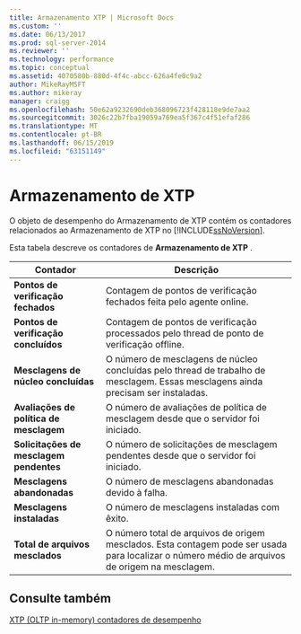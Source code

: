 ```yaml
---
title: Armazenamento XTP | Microsoft Docs
ms.custom: ''
ms.date: 06/13/2017
ms.prod: sql-server-2014
ms.reviewer: ''
ms.technology: performance
ms.topic: conceptual
ms.assetid: 4070580b-880d-4f4c-abcc-626a4fe0c9a2
author: MikeRayMSFT
ms.author: mikeray
manager: craigg
ms.openlocfilehash: 50e62a9232690deb368096723f428118e9de7aa2
ms.sourcegitcommit: 3026c22b7fba19059a769ea5f367c4f51efaf286
ms.translationtype: MT
ms.contentlocale: pt-BR
ms.lasthandoff: 06/15/2019
ms.locfileid: "63151149"
---
```

# <a name="xtp-storage"></a>Armazenamento de XTP
  O objeto de desempenho do Armazenamento de XTP contém os contadores relacionados ao Armazenamento de XTP no [!INCLUDE[ssNoVersion](../../includes/ssnoversion-md.md)].  
  
 Esta tabela descreve os contadores de **Armazenamento de XTP** .  
  
|Contador|Descrição|  
|-------------|-----------------|  
|**Pontos de verificação fechados**|Contagem de pontos de verificação fechados feita pelo agente online.|  
|**Pontos de verificação concluídos**|Contagem de pontos de verificação processados pelo thread de ponto de verificação offline.|  
|**Mesclagens de núcleo concluídas**|O número de mesclagens de núcleo concluídas pelo thread de trabalho de mesclagem. Essas mesclagens ainda precisam ser instaladas.|  
|**Avaliações de política de mesclagem**|O número de avaliações de política de mesclagem desde que o servidor foi iniciado.|  
|**Solicitações de mesclagem pendentes**|O número de solicitações de mesclagem pendentes desde que o servidor foi iniciado.|  
|**Mesclagens abandonadas**|O número de mesclagens abandonadas devido à falha.|  
|**Mesclagens instaladas**|O número de mesclagens instaladas com êxito.|  
|**Total de arquivos mesclados**|O número total de arquivos de origem mesclados. Esta contagem pode ser usada para localizar o número médio de arquivos de origem na mesclagem.|  
  
## <a name="see-also"></a>Consulte também  
 [XTP &#40;OLTP in-memory&#41; contadores de desempenho](../../integration-services/performance/performance-counters.md)  
  
  
